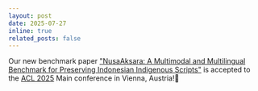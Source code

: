 ```yaml
---
layout: post
date: 2025-07-27
inline: true
related_posts: false
---
```


Our new benchmark paper ["NusaAksara: A Multimodal and Multilingual Benchmark for Preserving Indonesian Indigenous Scripts"](https://arxiv.org/pdf/2502.18148) is accepted to the [ACL 2025](https://2025.aclweb.org/) Main conference in Vienna, Austria!🎉